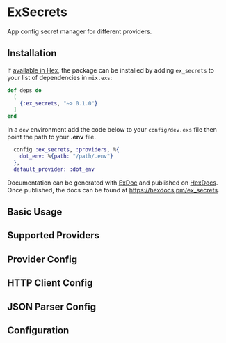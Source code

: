 # ExSecrets

App config secret manager for different providers.

## Installation

If [available in Hex](https://hex.pm/docs/publish), the package can be installed
by adding `ex_secrets` to your list of dependencies in `mix.exs`:

```elixir
def deps do
  [
    {:ex_secrets, "~> 0.1.0"}
  ]
end
```

In a `dev` environment add the code below to your `config/dev.exs` file then point the path
to your **.env** file.

```elixir
  config :ex_secrets, :providers, %{
    dot_env: %{path: "/path/.env"}
  },
  default_provider: :dot_env
```
Documentation can be generated with [ExDoc](https://github.com/elixir-lang/ex_doc)
and published on [HexDocs](https://hexdocs.pm). Once published, the docs can
be found at <https://hexdocs.pm/ex_secrets>.

## Basic Usage

## Supported Providers


## Provider Config


## HTTP Client Config


## JSON Parser Config


## Configuration

